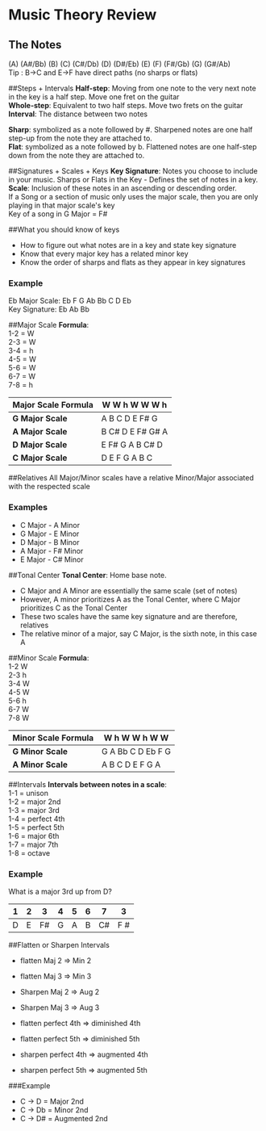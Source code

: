 # Music Theory Review

## The Notes
(A) (A\#/Bb) (B) (C) (C\#/Db) (D) (D\#/Eb) (E) (F) (F\#/Gb) (G) (G\#/Ab)  
Tip : B->C and E->F have direct paths (no sharps or flats)

##Steps + Intervals
**Half-step**: Moving from one note to the very next note in the key is a half step. Move one fret on the guitar  
**Whole-step**: Equivalent to two half steps. Move two frets on the guitar  
**Interval**: The distance between two notes  
  
**Sharp**: symbolized as a note followed by \#. Sharpened notes are one half step-up from the note they are attached to.  
**Flat**: symbolized as a note followed by b. Flattened notes are one half-step down from the note they are attached to.   

##Signatures + Scales + Keys
**Key Signature**: Notes you choose to include in your music. Sharps or Flats in the Key - Defines the set of notes in a key.  
**Scale**: Inclusion of these notes in an ascending or descending order.  
If a Song or a section of music only uses the major scale, then you are only playing in that major scale's key  
Key of a song in G Major = F#  

##What you should know of keys
- How to figure out what notes are in a key and state key signature
- Know that every major key has a related minor key
- Know the order of sharps and flats as they appear in key signatures  

### Example
Eb Major Scale: Eb F G Ab Bb C D Eb  
Key Signature: Eb Ab Bb  

##Major Scale
**Formula**:  
1-2 = W  
2-3 = W  
3-4 = h  
4-5 = W  
5-6 = W  
6-7 = W  
7-8 = h  
  
| **Major Scale Formula**     | W  W  h  W  W  W  h    |
| --------|--------- |
| **G Major Scale** | A  B  C  D  E  F# G |  
| **A Major Scale** | B  C# D  E  F# G# A |  
| **D Major Scale** | E  F# G  A  B  C# D |  
| **C Major Scale** | D  E  F  G  A  B  C |  

##Relatives
All Major/Minor scales have a relative Minor/Major associated with the respected scale

### Examples
- C Major - A Minor
- G Major - E Minor
- D Major - B Minor
- A Major - F# Minor
- E Major - C# Minor

##Tonal Center
**Tonal Center**: Home base note.  
- C Major and A Minor are essentially the same scale (set of notes)  
- However, A minor prioritizes A as the Tonal Center, where C Major prioritizes C as the Tonal Center  
- These two scales have the same key signature and are therefore, relatives  
- The relative minor of a major, say C Major, is the sixth note, in this case A  

##Minor Scale
**Formula**:  
1-2 W  
2-3 h  
3-4 W  
4-5 W  
5-6 h  
6-7 W  
7-8 W  

| **Minor Scale Formula**     | W  h  W  W  h  W  W |
| --------|--------- |
| **G Minor Scale** | G  A  Bb C  D  Eb F  G |  
| **A Minor Scale** | A  B  C  D  E  F  G  A |  

##Intervals
**Intervals between notes in a scale**:  
1-1 = unison  
1-2 = major 2nd  
1-3 = major 3rd  
1-4 = perfect 4th  
1-5 = perfect 5th  
1-6 = major 6th  
1-7 = major 7th  
1-8 = octave  

### Example
What is a major 3rd up from D?  
  
| 1 | 2 | 3 | 4 | 5 | 6 | 7 | 3 |  
| --------|---------|--------- |---------|--------- |---------|---------|--------- |  
| D | E | F# | G | A | B | C# | F # |   

##Flatten or Sharpen Intervals
- flatten Maj 2 => Min 2
- flatten Maj 3 => Min 3
- Sharpen Maj 2 => Aug 2
- Sharpen Maj 3 => Aug 3
  
- flatten perfect 4th => diminished 4th
- flatten perfect 5th => diminished 5th
- sharpen perfect 4th => augmented 4th
- sharpen perfect 5th => augmented 5th
  
###Example
- C -> D = Major 2nd
- C -> Db = Minor 2nd
- C -> D# = Augmented 2nd